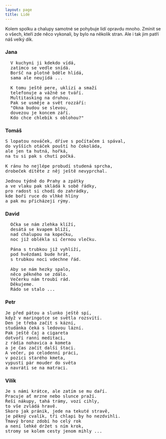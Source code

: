 ```yaml
---
layout: page
title: Lidé
---
```


 Kolem spolku a chalupy samotné se pohybuje lidí opravdu mnoho. Zmínit se o všech, kteří zde něco vykonali, by bylo na několik stran. Ale i tak jim patří náš velký dík.

### Jana
<pre>
  V kuchyni ji kdekdo vídá,
  zatímco se vedle snídá.
  Boršč na plotně bděle hlídá,
  sama ale neujídá ...

  K tomu ještě pere, uklízí a smaží
  telefonuje a vážně se tváří.
  Multitasking na druhou.
  Pak se usměje a svět rozzáří:
  "Okna budou se slevou,
  dovezou je koncem září.
  Kdo chce chlebík s oblohou?"
</pre>

### Tomáš

<pre>
S lopatou nováček, dříve s počítačem i spával,
do vyšších otáček pouští ho čokoláda,
ale jen ta hutná, hořká,
na tu si pak s chutí počká.

K ránu ho nejlépe probudí studená sprcha,
drobeček dítěte z něj ještě nevyprchal.

Jednou týdně do Prahy a zpátky
a ve vlaku pak skládá k sobě řádky,
pro radost si chodí do zahrádky,
kde boří ruce do vlhké hlíny
a pak mu přicházejí rýmy.
</pre>

### David

<pre>
  Očka se nám zlehka klíží,
  desátá se kvapem blíží,
  nad chalupou na kopečku,
  noc již oblékla si černou vlečku.

  Pána s trubkou již vyhlíží,
  pod hvězdami bude hrát,
  s trubkou noci vdechne řád.

  Aby se nám hezky spalo,
  něco pěkného se zdálo.
  Večerku nám troubí rád.
  Děkujeme.
  Rádo se stalo ...
</pre>

### Petr

<pre>
Je před pátou a slunko ještě spí,
když v maringotce se světla rozsvítí.
Den je třeba začít s kázní,
studánka čeká s ledovou lázní.
Pak ještě čaj a cigareta
dotvoří ranní meditaci,
z rádia nohavica a kometa
a je čas začít další štaci.
A večer, po celodenní práci,
v pozici starého kmeta,
vypustí pár mouder do světa
a navrátí se na matraci.
</pre>

### Vilík

<pre>
Je s námi krátce, ale zatím se mu daří.
Pracuje ať mrzne nebo slunce praží.
Řeší nákupy, tahá trámy, vozí cihly,
to vše zvládá hravě.
Skoro jak pránik, jede na tekuté stravě,
je pěkný cvalík, tři chlapi by ho nezdvihli.
Tmavý bronz zdobí ho celý rok
a není lehké držet s ním krok,
stromy se kolem cesty jenom mihly ...
</pre>
